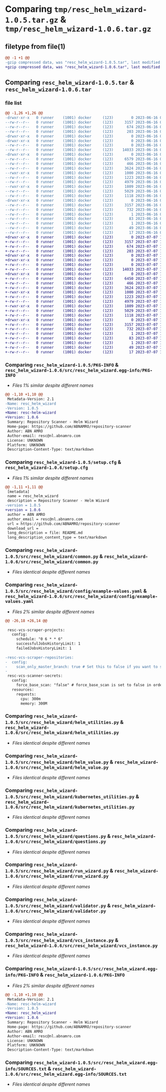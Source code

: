 # Comparing `tmp/resc_helm_wizard-1.0.5.tar.gz` & `tmp/resc_helm_wizard-1.0.6.tar.gz`

## filetype from file(1)

```diff
@@ -1 +1 @@
-gzip compressed data, was "resc_helm_wizard-1.0.5.tar", last modified: Fri Jun 16 07:51:12 2023, max compression
+gzip compressed data, was "resc_helm_wizard-1.0.6.tar", last modified: Fri Jul  7 10:58:25 2023, max compression
```

## Comparing `resc_helm_wizard-1.0.5.tar` & `resc_helm_wizard-1.0.6.tar`

### file list

```diff
@@ -1,26 +1,26 @@
-drwxr-xr-x   0 runner    (1001) docker     (123)        0 2023-06-16 07:51:12.442409 resc_helm_wizard-1.0.5/
--rw-r--r--   0 runner    (1001) docker     (123)     3157 2023-06-16 07:51:12.442409 resc_helm_wizard-1.0.5/PKG-INFO
--rw-r--r--   0 runner    (1001) docker     (123)      674 2023-06-16 07:51:12.442409 resc_helm_wizard-1.0.5/setup.cfg
--rw-r--r--   0 runner    (1001) docker     (123)      203 2023-06-16 07:51:07.000000 resc_helm_wizard-1.0.5/setup.py
-drwxr-xr-x   0 runner    (1001) docker     (123)        0 2023-06-16 07:51:12.438409 resc_helm_wizard-1.0.5/src/
-drwxr-xr-x   0 runner    (1001) docker     (123)        0 2023-06-16 07:51:12.438409 resc_helm_wizard-1.0.5/src/resc_helm_wizard/
--rw-r--r--   0 runner    (1001) docker     (123)        0 2023-06-16 07:51:07.000000 resc_helm_wizard-1.0.5/src/resc_helm_wizard/__init__.py
--rw-r--r--   0 runner    (1001) docker     (123)    14033 2023-06-16 07:51:07.000000 resc_helm_wizard-1.0.5/src/resc_helm_wizard/common.py
-drwxr-xr-x   0 runner    (1001) docker     (123)        0 2023-06-16 07:51:12.442409 resc_helm_wizard-1.0.5/src/resc_helm_wizard/config/
--rw-r--r--   0 runner    (1001) docker     (123)     6579 2023-06-16 07:51:07.000000 resc_helm_wizard-1.0.5/src/resc_helm_wizard/config/example-values.yaml
--rw-r--r--   0 runner    (1001) docker     (123)      466 2023-06-16 07:51:07.000000 resc_helm_wizard-1.0.5/src/resc_helm_wizard/constants.py
--rw-r--r--   0 runner    (1001) docker     (123)     3624 2023-06-16 07:51:07.000000 resc_helm_wizard-1.0.5/src/resc_helm_wizard/helm_utilities.py
--rwxr-xr-x   0 runner    (1001) docker     (123)     1000 2023-06-16 07:51:07.000000 resc_helm_wizard-1.0.5/src/resc_helm_wizard/helm_value.py
--rw-r--r--   0 runner    (1001) docker     (123)     1223 2023-06-16 07:51:07.000000 resc_helm_wizard-1.0.5/src/resc_helm_wizard/kubernetes_utilities.py
--rw-r--r--   0 runner    (1001) docker     (123)     4979 2023-06-16 07:51:07.000000 resc_helm_wizard-1.0.5/src/resc_helm_wizard/questions.py
--rwxr-xr-x   0 runner    (1001) docker     (123)     1809 2023-06-16 07:51:07.000000 resc_helm_wizard-1.0.5/src/resc_helm_wizard/run_wizard.py
--rw-r--r--   0 runner    (1001) docker     (123)     5029 2023-06-16 07:51:07.000000 resc_helm_wizard-1.0.5/src/resc_helm_wizard/validator.py
--rw-r--r--   0 runner    (1001) docker     (123)     1118 2023-06-16 07:51:07.000000 resc_helm_wizard-1.0.5/src/resc_helm_wizard/vcs_instance.py
-drwxr-xr-x   0 runner    (1001) docker     (123)        0 2023-06-16 07:51:12.442409 resc_helm_wizard-1.0.5/src/resc_helm_wizard.egg-info/
--rw-r--r--   0 runner    (1001) docker     (123)     3157 2023-06-16 07:51:12.000000 resc_helm_wizard-1.0.5/src/resc_helm_wizard.egg-info/PKG-INFO
--rw-r--r--   0 runner    (1001) docker     (123)      732 2023-06-16 07:51:12.000000 resc_helm_wizard-1.0.5/src/resc_helm_wizard.egg-info/SOURCES.txt
--rw-r--r--   0 runner    (1001) docker     (123)        1 2023-06-16 07:51:12.000000 resc_helm_wizard-1.0.5/src/resc_helm_wizard.egg-info/dependency_links.txt
--rw-r--r--   0 runner    (1001) docker     (123)       83 2023-06-16 07:51:12.000000 resc_helm_wizard-1.0.5/src/resc_helm_wizard.egg-info/entry_points.txt
--rw-r--r--   0 runner    (1001) docker     (123)        1 2023-06-16 07:51:12.000000 resc_helm_wizard-1.0.5/src/resc_helm_wizard.egg-info/not-zip-safe
--rw-r--r--   0 runner    (1001) docker     (123)       49 2023-06-16 07:51:12.000000 resc_helm_wizard-1.0.5/src/resc_helm_wizard.egg-info/requires.txt
--rw-r--r--   0 runner    (1001) docker     (123)       17 2023-06-16 07:51:12.000000 resc_helm_wizard-1.0.5/src/resc_helm_wizard.egg-info/top_level.txt
+drwxr-xr-x   0 runner    (1001) docker     (123)        0 2023-07-07 10:58:25.404952 resc_helm_wizard-1.0.6/
+-rw-r--r--   0 runner    (1001) docker     (123)     3157 2023-07-07 10:58:25.404952 resc_helm_wizard-1.0.6/PKG-INFO
+-rw-r--r--   0 runner    (1001) docker     (123)      674 2023-07-07 10:58:25.404952 resc_helm_wizard-1.0.6/setup.cfg
+-rw-r--r--   0 runner    (1001) docker     (123)      203 2023-07-07 10:58:18.000000 resc_helm_wizard-1.0.6/setup.py
+drwxr-xr-x   0 runner    (1001) docker     (123)        0 2023-07-07 10:58:25.400952 resc_helm_wizard-1.0.6/src/
+drwxr-xr-x   0 runner    (1001) docker     (123)        0 2023-07-07 10:58:25.404952 resc_helm_wizard-1.0.6/src/resc_helm_wizard/
+-rw-r--r--   0 runner    (1001) docker     (123)        0 2023-07-07 10:58:18.000000 resc_helm_wizard-1.0.6/src/resc_helm_wizard/__init__.py
+-rw-r--r--   0 runner    (1001) docker     (123)    14033 2023-07-07 10:58:18.000000 resc_helm_wizard-1.0.6/src/resc_helm_wizard/common.py
+drwxr-xr-x   0 runner    (1001) docker     (123)        0 2023-07-07 10:58:25.404952 resc_helm_wizard-1.0.6/src/resc_helm_wizard/config/
+-rw-r--r--   0 runner    (1001) docker     (123)     6450 2023-07-07 10:58:18.000000 resc_helm_wizard-1.0.6/src/resc_helm_wizard/config/example-values.yaml
+-rw-r--r--   0 runner    (1001) docker     (123)      466 2023-07-07 10:58:18.000000 resc_helm_wizard-1.0.6/src/resc_helm_wizard/constants.py
+-rw-r--r--   0 runner    (1001) docker     (123)     3624 2023-07-07 10:58:18.000000 resc_helm_wizard-1.0.6/src/resc_helm_wizard/helm_utilities.py
+-rwxr-xr-x   0 runner    (1001) docker     (123)     1000 2023-07-07 10:58:18.000000 resc_helm_wizard-1.0.6/src/resc_helm_wizard/helm_value.py
+-rw-r--r--   0 runner    (1001) docker     (123)     1223 2023-07-07 10:58:18.000000 resc_helm_wizard-1.0.6/src/resc_helm_wizard/kubernetes_utilities.py
+-rw-r--r--   0 runner    (1001) docker     (123)     4979 2023-07-07 10:58:18.000000 resc_helm_wizard-1.0.6/src/resc_helm_wizard/questions.py
+-rwxr-xr-x   0 runner    (1001) docker     (123)     1809 2023-07-07 10:58:18.000000 resc_helm_wizard-1.0.6/src/resc_helm_wizard/run_wizard.py
+-rw-r--r--   0 runner    (1001) docker     (123)     5029 2023-07-07 10:58:18.000000 resc_helm_wizard-1.0.6/src/resc_helm_wizard/validator.py
+-rw-r--r--   0 runner    (1001) docker     (123)     1118 2023-07-07 10:58:18.000000 resc_helm_wizard-1.0.6/src/resc_helm_wizard/vcs_instance.py
+drwxr-xr-x   0 runner    (1001) docker     (123)        0 2023-07-07 10:58:25.404952 resc_helm_wizard-1.0.6/src/resc_helm_wizard.egg-info/
+-rw-r--r--   0 runner    (1001) docker     (123)     3157 2023-07-07 10:58:25.000000 resc_helm_wizard-1.0.6/src/resc_helm_wizard.egg-info/PKG-INFO
+-rw-r--r--   0 runner    (1001) docker     (123)      732 2023-07-07 10:58:25.000000 resc_helm_wizard-1.0.6/src/resc_helm_wizard.egg-info/SOURCES.txt
+-rw-r--r--   0 runner    (1001) docker     (123)        1 2023-07-07 10:58:25.000000 resc_helm_wizard-1.0.6/src/resc_helm_wizard.egg-info/dependency_links.txt
+-rw-r--r--   0 runner    (1001) docker     (123)       83 2023-07-07 10:58:25.000000 resc_helm_wizard-1.0.6/src/resc_helm_wizard.egg-info/entry_points.txt
+-rw-r--r--   0 runner    (1001) docker     (123)        1 2023-07-07 10:58:25.000000 resc_helm_wizard-1.0.6/src/resc_helm_wizard.egg-info/not-zip-safe
+-rw-r--r--   0 runner    (1001) docker     (123)       49 2023-07-07 10:58:25.000000 resc_helm_wizard-1.0.6/src/resc_helm_wizard.egg-info/requires.txt
+-rw-r--r--   0 runner    (1001) docker     (123)       17 2023-07-07 10:58:25.000000 resc_helm_wizard-1.0.6/src/resc_helm_wizard.egg-info/top_level.txt
```

### Comparing `resc_helm_wizard-1.0.5/PKG-INFO` & `resc_helm_wizard-1.0.6/src/resc_helm_wizard.egg-info/PKG-INFO`

 * *Files 1% similar despite different names*

```diff
@@ -1,10 +1,10 @@
 Metadata-Version: 2.1
-Name: resc_helm_wizard
-Version: 1.0.5
+Name: resc-helm-wizard
+Version: 1.0.6
 Summary: Repository Scanner - Helm Wizard
 Home-page: https://github.com/ABNAMRO/repository-scanner
 Author: ABN AMRO
 Author-email: resc@nl.abnamro.com
 License: UNKNOWN
 Platform: UNKNOWN
 Description-Content-Type: text/markdown
```

### Comparing `resc_helm_wizard-1.0.5/setup.cfg` & `resc_helm_wizard-1.0.6/setup.cfg`

 * *Files 1% similar despite different names*

```diff
@@ -1,11 +1,11 @@
 [metadata]
 name = resc_helm_wizard
 description = Repository Scanner - Helm Wizard
-version = 1.0.5
+version = 1.0.6
 author = ABN AMRO
 author_email = resc@nl.abnamro.com
 url = https://github.com/ABNAMRO/repository-scanner
 download_url = 
 long_description = file: README.md
 long_description_content_type = text/markdown
```

### Comparing `resc_helm_wizard-1.0.5/src/resc_helm_wizard/common.py` & `resc_helm_wizard-1.0.6/src/resc_helm_wizard/common.py`

 * *Files identical despite different names*

### Comparing `resc_helm_wizard-1.0.5/src/resc_helm_wizard/config/example-values.yaml` & `resc_helm_wizard-1.0.6/src/resc_helm_wizard/config/example-values.yaml`

 * *Files 2% similar despite different names*

```diff
@@ -26,18 +26,14 @@
 
 resc-vcs-scraper-projects:
   config:
     schedule: "0 6 * * 6"
     successfulJobsHistoryLimit: 1
     failedJobsHistoryLimit: 1
 
-resc-vcs-scraper-repositories:
-  config:
-    scan_only_master_branch: true # Set this to false if you want to scan all branches
-
 resc-vcs-scanner-secrets:
   config:
     force_base_scan: "false" # force_base_scan is set to false in order to enable incremental scanning of commits. If set to true, all commits will be scanned each time.
   resources:
     requests:
       cpu: 300m
       memory: 300M
```

### Comparing `resc_helm_wizard-1.0.5/src/resc_helm_wizard/helm_utilities.py` & `resc_helm_wizard-1.0.6/src/resc_helm_wizard/helm_utilities.py`

 * *Files identical despite different names*

### Comparing `resc_helm_wizard-1.0.5/src/resc_helm_wizard/helm_value.py` & `resc_helm_wizard-1.0.6/src/resc_helm_wizard/helm_value.py`

 * *Files identical despite different names*

### Comparing `resc_helm_wizard-1.0.5/src/resc_helm_wizard/kubernetes_utilities.py` & `resc_helm_wizard-1.0.6/src/resc_helm_wizard/kubernetes_utilities.py`

 * *Files identical despite different names*

### Comparing `resc_helm_wizard-1.0.5/src/resc_helm_wizard/questions.py` & `resc_helm_wizard-1.0.6/src/resc_helm_wizard/questions.py`

 * *Files identical despite different names*

### Comparing `resc_helm_wizard-1.0.5/src/resc_helm_wizard/run_wizard.py` & `resc_helm_wizard-1.0.6/src/resc_helm_wizard/run_wizard.py`

 * *Files identical despite different names*

### Comparing `resc_helm_wizard-1.0.5/src/resc_helm_wizard/validator.py` & `resc_helm_wizard-1.0.6/src/resc_helm_wizard/validator.py`

 * *Files identical despite different names*

### Comparing `resc_helm_wizard-1.0.5/src/resc_helm_wizard/vcs_instance.py` & `resc_helm_wizard-1.0.6/src/resc_helm_wizard/vcs_instance.py`

 * *Files identical despite different names*

### Comparing `resc_helm_wizard-1.0.5/src/resc_helm_wizard.egg-info/PKG-INFO` & `resc_helm_wizard-1.0.6/PKG-INFO`

 * *Files 2% similar despite different names*

```diff
@@ -1,10 +1,10 @@
 Metadata-Version: 2.1
-Name: resc-helm-wizard
-Version: 1.0.5
+Name: resc_helm_wizard
+Version: 1.0.6
 Summary: Repository Scanner - Helm Wizard
 Home-page: https://github.com/ABNAMRO/repository-scanner
 Author: ABN AMRO
 Author-email: resc@nl.abnamro.com
 License: UNKNOWN
 Platform: UNKNOWN
 Description-Content-Type: text/markdown
```

### Comparing `resc_helm_wizard-1.0.5/src/resc_helm_wizard.egg-info/SOURCES.txt` & `resc_helm_wizard-1.0.6/src/resc_helm_wizard.egg-info/SOURCES.txt`

 * *Files identical despite different names*

